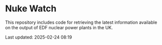 # Nuke Watch

This repository includes code for retrieving the latest information available on the output of EDF nuclear power plants in the UK.

Last updated: 2025-02-24 08:19